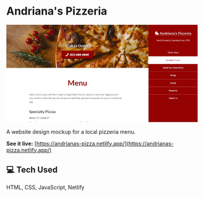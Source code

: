 # Andriana's Pizzeria

![screenshot](./images/andriana_readme.png)

A website design mockup for a local pizzeria menu.

**See it live:** [https://andrianas-pizza.netlify.app/](https://andrianas-pizza.netlify.app/)


## 💻 Tech Used

 HTML, CSS, JavaScript, Netlify
